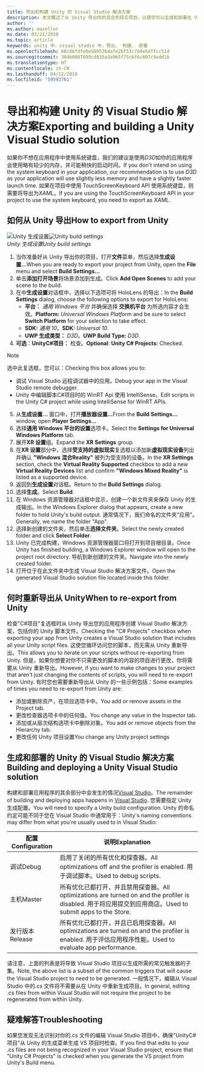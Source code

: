```yaml
---
title: 导出和构建 Unity 的 Visual Studio 解决方案
description: 本文概述了从 Unity 导出你的混合的现实项目，以便您可以生成和部署在 Visual Studio 中。
author: ''
ms.author: mazeller
ms.date: 03/21/2018
ms.topic: article
keywords: unity 中，visual studio 中，导出、 构建、 部署
ms.openlocfilehash: 68c86fdfe0e589536dafe2bf53c7d4e5dffcc514
ms.sourcegitcommit: 384b0087899cd835a3a965f75c6f6c607c9edd1b
ms.translationtype: HT
ms.contentlocale: zh-CN
ms.lasthandoff: 04/12/2019
ms.locfileid: "59592761"
---
```

# <a name="exporting-and-building-a-unity-visual-studio-solution"></a><span data-ttu-id="67f12-104">导出和构建 Unity 的 Visual Studio 解决方案</span><span class="sxs-lookup"><span data-stu-id="67f12-104">Exporting and building a Unity Visual Studio solution</span></span>

<span data-ttu-id="67f12-105">如果你不想在应用程序中使用系统键盘，我们的建议是使用*D3D*如你的应用程序会使用略有较少的内存，并可能稍快的启动时间。</span><span class="sxs-lookup"><span data-stu-id="67f12-105">If you don't intend on using the system keyboard in your application, our recommendation is to use *D3D* as your application will use slightly less memory and have a slightly faster launch time.</span></span> <span data-ttu-id="67f12-106">如果在项目中使用 TouchScreenKeyboard API 使用系统键盘，则需要将导出为*XAML*。</span><span class="sxs-lookup"><span data-stu-id="67f12-106">If you are using the TouchScreenKeyboard API in your project to use the system keyboard, you need to export as *XAML*.</span></span>

## <a name="how-to-export-from-unity"></a><span data-ttu-id="67f12-107">如何从 Unity 导出</span><span class="sxs-lookup"><span data-stu-id="67f12-107">How to export from Unity</span></span>

<span data-ttu-id="67f12-108">![Unity 生成设置](images/unitybuildsettings-300px.png)</span><span class="sxs-lookup"><span data-stu-id="67f12-108">![Unity build settings](images/unitybuildsettings-300px.png)</span></span><br>
<span data-ttu-id="67f12-109">*Unity 生成设置*</span><span class="sxs-lookup"><span data-stu-id="67f12-109">*Unity build settings*</span></span>

1. <span data-ttu-id="67f12-110">当你准备好从 Unity 导出你的项目，打开**文件**菜单，然后选择**生成设置...**</span><span class="sxs-lookup"><span data-stu-id="67f12-110">When you are ready to export your project from Unity, open the **File** menu and select **Build Settings...**</span></span>
2. <span data-ttu-id="67f12-111">单击**添加打开场景**将场景添加到生成。</span><span class="sxs-lookup"><span data-stu-id="67f12-111">Click **Add Open Scenes** to add your scene to the build.</span></span>
3. <span data-ttu-id="67f12-112">在中**生成设置**对话框中，选择以下选项可将 HoloLens 的导出：</span><span class="sxs-lookup"><span data-stu-id="67f12-112">In the **Build Settings** dialog, choose the following options to export for HoloLens:</span></span>
   * <span data-ttu-id="67f12-113">**平台：** *通用 Windows 平台* 并确保选择 **交换机平台** 为所选内容才会生效。</span><span class="sxs-lookup"><span data-stu-id="67f12-113">**Platform:** *Universal Windows Platform* and be sure to select **Switch Platform** for your selection to take effect.</span></span>
   * <span data-ttu-id="67f12-114">**SDK:**  *通用 10*。</span><span class="sxs-lookup"><span data-stu-id="67f12-114">**SDK:** *Universal 10*.</span></span>
   * <span data-ttu-id="67f12-115">**UWP 生成类型：**  *D3D*。</span><span class="sxs-lookup"><span data-stu-id="67f12-115">**UWP Build Type:** *D3D*.</span></span>
4. <span data-ttu-id="67f12-116">**可选**：**UnityC#项目：** 检查。</span><span class="sxs-lookup"><span data-stu-id="67f12-116">**Optional**: **Unity C# Projects:** Checked.</span></span>

>[!NOTE]
><span data-ttu-id="67f12-117">选中此复选框，您可以：</span><span class="sxs-lookup"><span data-stu-id="67f12-117">Checking this box allows you to:</span></span>
>* <span data-ttu-id="67f12-118">调试 Visual Studio 远程调试器中的应用。</span><span class="sxs-lookup"><span data-stu-id="67f12-118">Debug your app in the Visual Studio remote debugger.</span></span>
>* <span data-ttu-id="67f12-119">Unity 中编辑脚本C#项目时的 WinRT Api 使用 IntelliSense。</span><span class="sxs-lookup"><span data-stu-id="67f12-119">Edit scripts in the Unity C# project while using IntelliSense for WinRT APIs.</span></span>

5. <span data-ttu-id="67f12-120">从**生成设置...** 窗口中，打开**播放器设置...**</span><span class="sxs-lookup"><span data-stu-id="67f12-120">From the **Build Settings...** window, open **Player Settings...**</span></span>
6. <span data-ttu-id="67f12-121">选择**通用 Windows 平台的设置**选项卡。</span><span class="sxs-lookup"><span data-stu-id="67f12-121">Select the **Settings for Universal Windows Platform** tab.</span></span>
7. <span data-ttu-id="67f12-122">展开**XR 设置**组。</span><span class="sxs-lookup"><span data-stu-id="67f12-122">Expand the **XR Settings** group.</span></span>
8. <span data-ttu-id="67f12-123">在**XR 设置**部分中，选择**受支持的虚拟现实**复选框以添加新**虚拟现实设备**列出并确认 **"Windows 混合Reality"** 被列为受支持的设备。</span><span class="sxs-lookup"><span data-stu-id="67f12-123">In the **XR Settings** section, check the **Virtual Reality Supported** checkbox to add a new **Virtual Reality Devices** list and confirm **"Windows Mixed Reality"** is listed as a supported device.</span></span>
9. <span data-ttu-id="67f12-124">返回到**生成设置**对话框。</span><span class="sxs-lookup"><span data-stu-id="67f12-124">Return to the **Build Settings** dialog.</span></span>
10. <span data-ttu-id="67f12-125">选择**生成**。</span><span class="sxs-lookup"><span data-stu-id="67f12-125">Select **Build**.</span></span>
11. <span data-ttu-id="67f12-126">在 Windows 资源管理器对话框中显示，创建一个新文件夹来保存 Unity 的生成输出。</span><span class="sxs-lookup"><span data-stu-id="67f12-126">In the Windows Explorer dialog that appears, create a new folder to hold Unity's build output.</span></span> <span data-ttu-id="67f12-127">通常情况下，我们命名的文件夹"应用"。</span><span class="sxs-lookup"><span data-stu-id="67f12-127">Generally, we name the folder "App".</span></span>
12. <span data-ttu-id="67f12-128">选择新创建的文件夹，然后单击**选择文件夹**。</span><span class="sxs-lookup"><span data-stu-id="67f12-128">Select the newly created folder and click **Select Folder**.</span></span>
13. <span data-ttu-id="67f12-129">Unity 已完成构建，Windows 资源管理器窗口将打开到项目根目录。</span><span class="sxs-lookup"><span data-stu-id="67f12-129">Once Unity has finished building, a Windows Explorer window will open to the project root directory.</span></span> <span data-ttu-id="67f12-130">导航到新创建的文件夹。</span><span class="sxs-lookup"><span data-stu-id="67f12-130">Navigate into the newly created folder.</span></span>
14. <span data-ttu-id="67f12-131">打开位于在此文件夹中生成 Visual Studio 解决方案文件。</span><span class="sxs-lookup"><span data-stu-id="67f12-131">Open the generated Visual Studio solution file located inside this folder.</span></span>

## <a name="when-to-re-export-from-unity"></a><span data-ttu-id="67f12-132">何时重新导出从 Unity</span><span class="sxs-lookup"><span data-stu-id="67f12-132">When to re-export from Unity</span></span>

<span data-ttu-id="67f12-133">检查"C#项目"复选框时从 Unity 导出您的应用程序创建 Visual Studio 解决方案，包括你的 Unity 脚本文件。</span><span class="sxs-lookup"><span data-stu-id="67f12-133">Checking the "C# Projects" checkbox when exporting your app from Unity creates a Visual Studio solution that includes all your Unity script files.</span></span> <span data-ttu-id="67f12-134">这使您循环访问您的脚本，而无需从 Unity 重新导出。</span><span class="sxs-lookup"><span data-stu-id="67f12-134">This allows you to iterate on your scripts without re-exporting from Unity.</span></span> <span data-ttu-id="67f12-135">但是，如果你想要对你不只需更改的脚本的内容的项目进行更改，你将需要从 Unity 重新导出。</span><span class="sxs-lookup"><span data-stu-id="67f12-135">However, if you want to make changes to your project that aren't just changing the contents of scripts, you will need to re-export from Unity.</span></span> <span data-ttu-id="67f12-136">有时您也需要重新导出从 Unity 的一些示例包括：</span><span class="sxs-lookup"><span data-stu-id="67f12-136">Some examples of times you need to re-export from Unity are:</span></span>
* <span data-ttu-id="67f12-137">添加或删除资产，在项目选项卡中。</span><span class="sxs-lookup"><span data-stu-id="67f12-137">You add or remove assets in the Project tab.</span></span>
* <span data-ttu-id="67f12-138">更改检查器选项卡中的任何值。</span><span class="sxs-lookup"><span data-stu-id="67f12-138">You change any value in the Inspector tab.</span></span>
* <span data-ttu-id="67f12-139">添加或从层次结构选项卡中删除对象。</span><span class="sxs-lookup"><span data-stu-id="67f12-139">You add or remove objects from the Hierarchy tab.</span></span>
* <span data-ttu-id="67f12-140">更改任何 Unity 项目设置</span><span class="sxs-lookup"><span data-stu-id="67f12-140">You change any Unity project settings</span></span>

## <a name="building-and-deploying-a-unity-visual-studio-solution"></a><span data-ttu-id="67f12-141">生成和部署的 Unity 的 Visual Studio 解决方案</span><span class="sxs-lookup"><span data-stu-id="67f12-141">Building and deploying a Unity Visual Studio solution</span></span>

<span data-ttu-id="67f12-142">构建和部署应用程序的其余部分中会发生的情况[Visual Studio](using-visual-studio.md)。</span><span class="sxs-lookup"><span data-stu-id="67f12-142">The remainder of building and deploying apps happens in [Visual Studio](using-visual-studio.md).</span></span> <span data-ttu-id="67f12-143">您需要指定 Unity 生成配置。</span><span class="sxs-lookup"><span data-stu-id="67f12-143">You will need to specify a Unity build configuration.</span></span> <span data-ttu-id="67f12-144">Unity 的命名约定可能不同于您在 Visual Studio 中通常用于：</span><span class="sxs-lookup"><span data-stu-id="67f12-144">Unity's naming conventions may differ from what you're usually used to in Visual Studio:</span></span>

|  <span data-ttu-id="67f12-145">配置</span><span class="sxs-lookup"><span data-stu-id="67f12-145">Configuration</span></span>  |  <span data-ttu-id="67f12-146">说明</span><span class="sxs-lookup"><span data-stu-id="67f12-146">Explanation</span></span> | 
|----------|----------|
|  <span data-ttu-id="67f12-147">调试</span><span class="sxs-lookup"><span data-stu-id="67f12-147">Debug</span></span>  |  <span data-ttu-id="67f12-148">启用了关闭的所有优化和探查器。</span><span class="sxs-lookup"><span data-stu-id="67f12-148">All optimizations off and the profiler is enabled.</span></span> <span data-ttu-id="67f12-149">用于调试脚本。</span><span class="sxs-lookup"><span data-stu-id="67f12-149">Used to debug scripts.</span></span> | 
|  <span data-ttu-id="67f12-150">主机</span><span class="sxs-lookup"><span data-stu-id="67f12-150">Master</span></span>  |  <span data-ttu-id="67f12-151">所有优化已都打开，并且禁用探查器。</span><span class="sxs-lookup"><span data-stu-id="67f12-151">All optimizations are turned on and the profiler is disabled.</span></span> <span data-ttu-id="67f12-152">用于将应用提交到应用商店。</span><span class="sxs-lookup"><span data-stu-id="67f12-152">Used to submit apps to the Store.</span></span> | 
|  <span data-ttu-id="67f12-153">发行版本</span><span class="sxs-lookup"><span data-stu-id="67f12-153">Release</span></span>  |  <span data-ttu-id="67f12-154">所有优化已都打开，并且已启用探查器。</span><span class="sxs-lookup"><span data-stu-id="67f12-154">All optimizations are turned on and the profiler is enabled.</span></span> <span data-ttu-id="67f12-155">用于评估应用程序性能。</span><span class="sxs-lookup"><span data-stu-id="67f12-155">Used to evaluate app performance.</span></span> | 

<span data-ttu-id="67f12-156">请注意，上面的列表是将导致 Visual Studio 项目以生成所需的常见触发器的子集。</span><span class="sxs-lookup"><span data-stu-id="67f12-156">Note, the above list is a subset of the common triggers that will cause the Visual Studio project to need to be generated.</span></span> <span data-ttu-id="67f12-157">一般情况下，编辑从 Visual Studio 中的.cs 文件将不需要从在 Unity 中重新生成项目。</span><span class="sxs-lookup"><span data-stu-id="67f12-157">In general, editing .cs files from within Visual Studio will not require the project to be regenerated from within Unity.</span></span>

## <a name="troubleshooting"></a><span data-ttu-id="67f12-158">疑难解答</span><span class="sxs-lookup"><span data-stu-id="67f12-158">Troubleshooting</span></span>

<span data-ttu-id="67f12-159">如果您发现无法识别对你的.cs 文件的编辑 Visual Studio 项目中，确保"UnityC#项目"从 Unity 的生成菜单生成 VS 项目时检查。</span><span class="sxs-lookup"><span data-stu-id="67f12-159">If you find that edits to your .cs files are not being recognized in your Visual Studio project, ensure that "Unity C# Projects" is checked when you generate the VS project from Unity's Build menu.</span></span>

